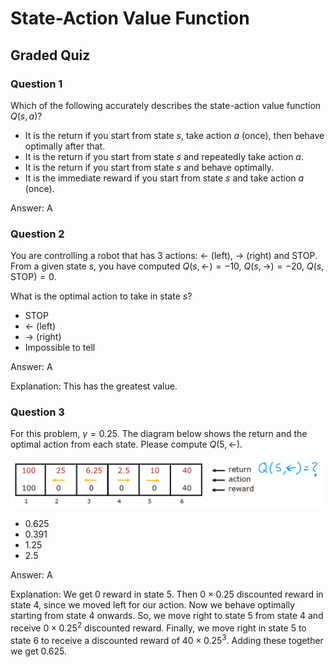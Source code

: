 # State-Action Value Function

## Graded Quiz

### Question 1

Which of the following accurately describes the state-action value function $Q(s,a)$?

- It is the return if you start from state $s$, take action $a$ (once), then behave optimally after that.
- It is the return if you start from state $s$ and repeatedly take action $a$.
- It is the return if you start from state $s$ and behave optimally.
- It is the immediate reward if you start from state $s$ and take action $a$ (once).

Answer: A

### Question 2

You are controlling a robot that has 3 actions: $\leftarrow$ (left), $\rightarrow$ (right) and STOP. From a given state $s$, you have computed $Q(s,\leftarrow)=-10$, $Q(s,\rightarrow)=-20$, $Q(s, \text{STOP})=0$.

What is the optimal action to take in state $s$?

- STOP
- $\leftarrow$ (left)
- $\rightarrow$ (right)
- Impossible to tell

Answer: A

Explanation: This has the greatest value.

### Question 3

For this problem, $\gamma=0.25$. The diagram below shows the return and the optimal action from each state. Please compute $Q(5,\leftarrow)$.

![StateActionValue](./images/C3_W3_Q2_StateActionValue.png)

- $0.625$
- $0.391$
- $1.25$
- $2.5$

Answer: A

Explanation: We get $0$ reward in state 5. Then $0 \times 0.25$ discounted reward in state 4, since we moved left for our action. Now we behave optimally starting from state 4 onwards. So, we move right to state 5 from state 4 and receive $0 \times 0.25^2$ discounted reward. Finally, we move right in state 5 to state 6 to receive a discounted reward of $40 \times 0.25^3$. Adding these together we get $0.625$.
